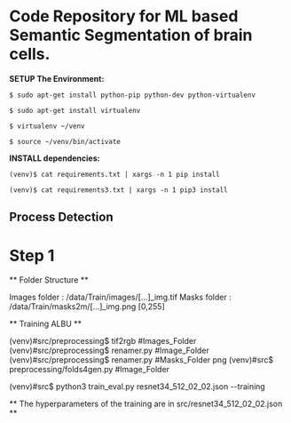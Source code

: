 # Code Repository for ML based Semantic Segmentation of brain cells. 

**SETUP The Environment:**

```
$ sudo apt-get install python-pip python-dev python-virtualenv

$ sudo apt-get install virtualenv

$ virtualenv ~/venv

$ source ~/venv/bin/activate

```
**INSTALL dependencies:**

```
(venv)$ cat requirements.txt | xargs -n 1 pip install

(venv)$ cat requirements3.txt | xargs -n 1 pip3 install
```

## Process Detection ##

# Step 1 #

** Folder Structure **

Images folder : /data/Train/images/[...]_img.tif
Masks folder : /data/Train/masks2m/[...]_img.png [0,255]

** Training ALBU **

(venv)#src/preprocessing$ tif2rgb #Images_Folder <if images are grayscale>
(venv)#src/preprocessing$ renamer.py #Image_Folder
(venv)#src/preprocessing$ renamer.py #Masks_Folder png
(venv)#src$ preprocessing/folds4gen.py #Image_Folder
  
(venv)#src$ python3 train_eval.py resnet34_512_02_02.json --training

** The hyperparameters of the training are in src/resnet34_512_02_02.json **

